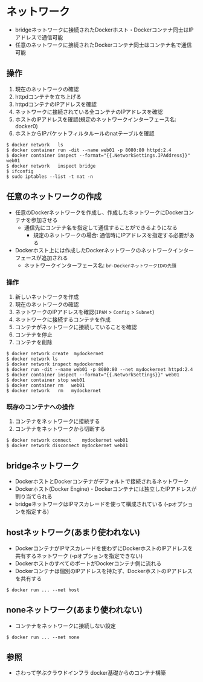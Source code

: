 # ネットワーク
- bridgeネットワークに接続されたDockerホスト・Dockerコンテナ同士はIPアドレスで通信可能
- 任意のネットワークに接続されたDockerコンテナ同士はコンテナ名で通信可能

## 操作
1. 現在のネットワークの確認
2. httpdコンテナを立ち上げる
3. httpdコンテナのIPアドレスを確認
4. ネットワークに接続されている全コンテナのIPアドレスを確認
5. ホストのIPアドレスを確認(規定のネットワークインターフェース名: docker0)
6. ホストからIPパケットフィルタルールのnatテーブルを確認
```
$ docker network   ls
$ docker container run -dit --name web01 -p 8080:80 httpd:2.4
$ docker container inspect --format="{{.NetworkSettings.IPAddress}}" web01
$ docker network   inspect bridge
$ ifconfig
$ sudo iptables --list -t nat -n
```

## 任意のネットワークの作成
- 任意のDockerネットワークを作成し、作成したネットワークにDockerコンテナを参加させる
  - 通信先にコンテナ名を指定して通信することができるようになる
    - 規定のネットワークの場合: 通信時にIPアドレスを指定する必要がある
- Dockerホスト上には作成したDockerネットワークのネットワークインターフェースが追加される
  - ネットワークインターフェース名: `br-DockerネットワークIDの先頭`

### 操作
1. 新しいネットワークを作成
2. 現在のネットワークの確認
3. ネットワークのIPアドレスを確認(`IPAM` > `Config` > `Subnet`)
4. ネットワークに接続するコンテナを作成
5. コンテナがネットワークに接続していることを確認
6. コンテナを停止
7. コンテナを削除
```
$ docker network create  mydockernet
$ docker network ls
$ docker network inspect mydockernet
$ docker run -dit --name web01 -p 8080:80 --net mydockernet httpd:2.4
$ docker container inspect --format="{{.NetworkSettings}}" web01
$ docker container stop web01
$ docker container rm   web01
$ docker network   rm   mydockernet
```

### 既存のコンテナへの操作
1. コンテナをネットワークに接続する
2. コンテナをネットワークから切断する
```
$ docker network connect    mydockernet web01
$ docker network disconnect mydockernet web01
```

## bridgeネットワーク
- DockerホストとDockerコンテナがデフォルトで接続されるネットワーク
- Dockerホスト(Docker Engine)・Dockerコンテナには独立したIPアドレスが割り当てられる
- bridgeネットワークはIPマスカレードを使って構成されている
  (-pオプションを指定する)

## hostネットワーク(あまり使われない)
- DockerコンテナがIPマスカレードを使わずにDockerホストのIPアドレスを共有するネットワーク
  (-pオプションを指定できない)
- DockerホストのすべてのポートがDockerコンテナ側に流れる
- Dockerコンテナは個別のIPアドレスを持たず、DockerホストのIPアドレスを共有する
```
$ docker run ... --net host
```

## noneネットワーク(あまり使われない)
- コンテナをネットワークに接続しない設定
```
$ docker run ... --net none
```

## 参照
- さわって学ぶクラウドインフラ docker基礎からのコンテナ構築
